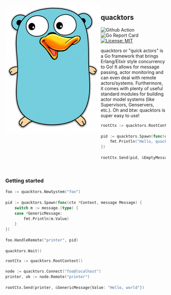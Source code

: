 <img src="assets/quacktor-logo.png" alt="logo" align="left"/>

## quacktors

![Github Action](https://github.com/Azer0s/quacktors/workflows/Go/badge.svg) ![Go Report Card](https://goreportcard.com/badge/github.com/Azer0s/quacktors) [![License: MIT](https://img.shields.io/badge/License-MIT-yellow.svg)](https://github.com/Azer0s/quacktors/blob/master/LICENSE.md)

quacktors or "quick actors" is a Go framework that brings Erlang/Elixir style concurrency to Go! It allows for message passing, actor monitoring and can even deal with remote actors/systems. Furthermore, it comes with plenty of useful standard modules for building actor model systems (like Supervisors, Genservers, etc.). Oh and btw: quacktors is super easy to use!

```go
rootCtx := quacktors.RootContext()

pid := quacktors.Spawn(func(ctx *Context, message Message) {
    fmt.Println("Hello, quacktors!")
})

rootCtx.Send(pid, &EmptyMessage{})
```

<br>

### Getting started

```go
foo := quacktors.NewSystem("foo")

pid := quacktors.Spawn(func(ctx *Context, message Message) {
    switch m := message.(type) {
    case *GenericMessage:
        fmt.Println(m.Value)
    }
})

foo.HandleRemote("printer", pid)

quacktors.Wait()
```

```go
rootCtx := quacktors.RootContext()

node := quacktors.Connect("foo@localhost")
printer, ok := node.Remote("printer")

rootCtx.Send(printer, &GenericMessage{Value: "Hello, world"})
```
